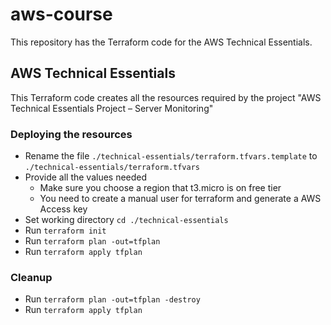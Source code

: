 # aws-course

This repository has the Terraform code for the AWS Technical Essentials.


## AWS Technical Essentials

This Terraform code creates all the resources required by the project "AWS Technical Essentials Project – Server Monitoring"

### Deploying the resources

- Rename the file `./technical-essentials/terraform.tfvars.template` to `./technical-essentials/terraform.tfvars`
- Provide all the values needed
  - Make sure you choose a region that t3.micro is on free tier
  - You need to create a manual user for terraform and generate a AWS Access key
- Set working directory `cd ./technical-essentials`
- Run `terraform init`
- Run `terraform plan -out=tfplan`
- Run `terraform apply tfplan`

### Cleanup

- Run `terraform plan -out=tfplan -destroy`
- Run `terraform apply tfplan`
